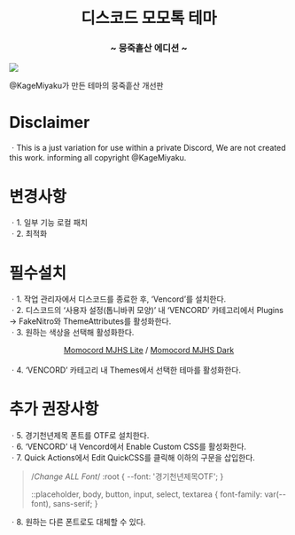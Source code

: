 <h1 align="center">디스코드 모모톡 테마</span></h1>
<h3 align="center">~ 뭉죽흩산 에디션 ~</h3>

<img align="center" src="https://miyakukage.github.io/discord-momotalk/misc/light.png">

@KageMiyaku가 만든 테마의 뭉죽흩산 개선판


# Disclaimer
ㆍThis is a just variation for use within a private Discord, We are not created this work. informing all copyright @KageMiyaku.



# 변경사항
ㆍ1. 일부 기능 로컬 패치<br>
ㆍ2. 최적화<br>


# 필수설치
ㆍ1. 작업 관리자에서 디스코드를 종료한 후, ‘Vencord’를 설치한다.<br>
ㆍ2. 디스코드의 ‘사용자 설정(톱니바퀴 모양)’ 내 ‘VENCORD’ 카테고리에서 Plugins → FakeNitro와 ThemeAttributes를 활성화한다.<br>
ㆍ3. 원하는 색상을 선택해 활성화한다.<br>
      <center>
        <a href="https://github.com/gaedesu/discord-momotalk/releases/download/real/Momotalk.theme.css">Momocord MJHS Lite</a> / 
        <a href="https://github.com/gaedesu/discord-momotalk/releases/download/real/Momotalk-DarkMode.theme.css">Momocord MJHS Dark</a>
    </center><br>
ㆍ4. ‘VENCORD’ 카테고리 내 Themes에서 선택한 테마를 활성화한다.<br>


# 추가 권장사항
ㆍ5. 경기천년제목 폰트를 OTF로 설치한다.<br>
ㆍ6. ‘VENCORD’ 내 Vencord에서 Enable Custom CSS를 활성화한다.<br>
ㆍ7. Quick Actions에서 Edit QuickCSS를 클릭해 이하의 구문을 삽입한다.<br>

>/*Change ALL Font*/
>:root {
>    --font: '경기천년제목OTF';
>}
>
>::placeholder, body, button, input, select, textarea {
>    font-family: var(--font), sans-serif;
>}

ㆍ8. 원하는 다른 폰트로도 대체할 수 있다.
